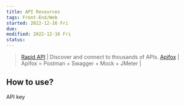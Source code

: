 ```yaml
---
title: API Resources
tags: Front-End/Web  
started: 2022-12-16 Fri
due: 
modified: 2022-12-16 Fri
status: 
---
```

>[Rapid API](https://rapidapi.com/hub) | Discover and connect to thousands of APIs. 
>[Apifox](https://apifox.cn) | Apifox = Postman + Swagger + Mock + JMeter |

## How to use?
API key
